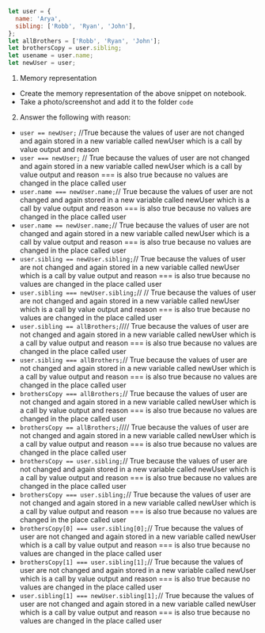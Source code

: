```js
let user = {
  name: 'Arya',
  sibling: ['Robb', 'Ryan', 'John'],
};
let allBrothers = ['Robb', 'Ryan', 'John'];
let brothersCopy = user.sibling;
let usename = user.name;
let newUser = user;
```

1. Memory representation

- Create the memory representation of the above snippet on notebook.
- Take a photo/screenshot and add it to the folder `code`

<!-- To add this image here use ![name](./hello.jpg) -->

2. Answer the following with reason:

- `user == newUser;` //True because the values of user are not changed and again stored in a new variable called newUser which is a call by value  output and reason
- `user === newUser;` // True because the values of user are not changed and again stored in a new variable called newUser which is a call by value  output and reason === is also true because no values are changed in the place called user
- `user.name === newUser.name;`// True because the values of user are not changed and again stored in a new variable called newUser which is a call by value  output and reason === is also true because no values are changed in the place called user
- `user.name == newUser.name;`// True because the values of user are not changed and again stored in a new variable called newUser which is a call by value  output and reason === is also true because no values are changed in the place called user
- `user.sibling == newUser.sibling;`// True because the values of user are not changed and again stored in a new variable called newUser which is a call by value  output and reason === is also true because no values are changed in the place called user
- `user.sibling === newUser.sibling;`// // True because the values of user are not changed and again stored in a new variable called newUser which is a call by value  output and reason === is also true because no values are changed in the place called user
- `user.sibling == allBrothers;`//// True because the values of user are not changed and again stored in a new variable called newUser which is a call by value  output and reason === is also true because no values are changed in the place called user
- `user.sibling === allBrothers;`// True because the values of user are not changed and again stored in a new variable called newUser which is a call by value  output and reason === is also true because no values are changed in the place called user
- `brothersCopy === allBrothers;`// True because the values of user are not changed and again stored in a new variable called newUser which is a call by value  output and reason === is also true because no values are changed in the place called user
- `brothersCopy == allBrothers;`//// True because the values of user are not changed and again stored in a new variable called newUser which is a call by value  output and reason === is also true because no values are changed in the place called user
- `brothersCopy == user.sibling;`// True because the values of user are not changed and again stored in a new variable called newUser which is a call by value  output and reason === is also true because no values are changed in the place called user
- `brothersCopy === user.sibling;`// True because the values of user are not changed and again stored in a new variable called newUser which is a call by value  output and reason === is also true because no values are changed in the place called user
- `brothersCopy[0] === user.sibling[0];`// True because the values of user are not changed and again stored in a new variable called newUser which is a call by value  output and reason === is also true because no values are changed in the place called user
- `brothersCopy[1] === user.sibling[1];`// True because the values of user are not changed and again stored in a new variable called newUser which is a call by value  output and reason === is also true because no values are changed in the place called user
- `user.sibling[1] === newUser.sibling[1];`// True because the values of user are not changed and again stored in a new variable called newUser which is a call by value  output and reason === is also true because no values are changed in the place called user

